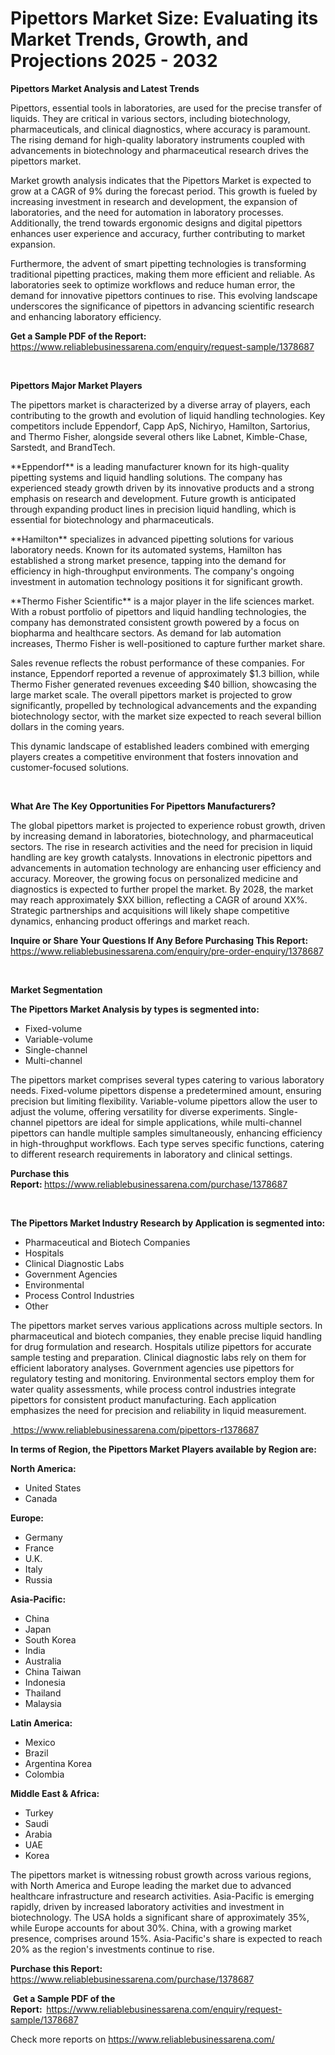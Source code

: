 <p><h1>Pipettors Market Size: Evaluating its Market Trends, Growth, and Projections 2025 - 2032</h1></p><p><strong>Pipettors Market Analysis and Latest Trends</strong></p>
<p><p>Pipettors, essential tools in laboratories, are used for the precise transfer of liquids. They are critical in various sectors, including biotechnology, pharmaceuticals, and clinical diagnostics, where accuracy is paramount. The rising demand for high-quality laboratory instruments coupled with advancements in biotechnology and pharmaceutical research drives the pipettors market. </p><p>Market growth analysis indicates that the Pipettors Market is expected to grow at a CAGR of 9% during the forecast period. This growth is fueled by increasing investment in research and development, the expansion of laboratories, and the need for automation in laboratory processes. Additionally, the trend towards ergonomic designs and digital pipettors enhances user experience and accuracy, further contributing to market expansion. </p><p>Furthermore, the advent of smart pipetting technologies is transforming traditional pipetting practices, making them more efficient and reliable. As laboratories seek to optimize workflows and reduce human error, the demand for innovative pipettors continues to rise. This evolving landscape underscores the significance of pipettors in advancing scientific research and enhancing laboratory efficiency.</p></p>
<p><strong>Get a Sample PDF of the Report:&nbsp;</strong> <a href="https://www.reliablebusinessarena.com/enquiry/request-sample/1378687?utm_campaign=2635&utm_medium=2&utm_source=Github&utm_content=ia&utm_term=03032025&utm_id=pipettors">https://www.reliablebusinessarena.com/enquiry/request-sample/1378687</a></p>
<p>&nbsp;</p>
<p><strong>Pipettors Major Market Players</strong></p>
<p><p>The pipettors market is characterized by a diverse array of players, each contributing to the growth and evolution of liquid handling technologies. Key competitors include Eppendorf, Capp ApS, Nichiryo, Hamilton, Sartorius, and Thermo Fisher, alongside several others like Labnet, Kimble-Chase, Sarstedt, and BrandTech.</p><p>**Eppendorf** is a leading manufacturer known for its high-quality pipetting systems and liquid handling solutions. The company has experienced steady growth driven by its innovative products and a strong emphasis on research and development. Future growth is anticipated through expanding product lines in precision liquid handling, which is essential for biotechnology and pharmaceuticals.</p><p>**Hamilton** specializes in advanced pipetting solutions for various laboratory needs. Known for its automated systems, Hamilton has established a strong market presence, tapping into the demand for efficiency in high-throughput environments. The company's ongoing investment in automation technology positions it for significant growth.</p><p>**Thermo Fisher Scientific** is a major player in the life sciences market. With a robust portfolio of pipettors and liquid handling technologies, the company has demonstrated consistent growth powered by a focus on biopharma and healthcare sectors. As demand for lab automation increases, Thermo Fisher is well-positioned to capture further market share.</p><p>Sales revenue reflects the robust performance of these companies. For instance, Eppendorf reported a revenue of approximately $1.3 billion, while Thermo Fisher generated revenues exceeding $40 billion, showcasing the large market scale. The overall pipettors market is projected to grow significantly, propelled by technological advancements and the expanding biotechnology sector, with the market size expected to reach several billion dollars in the coming years. </p><p>This dynamic landscape of established leaders combined with emerging players creates a competitive environment that fosters innovation and customer-focused solutions.</p></p>
<p>&nbsp;</p>
<p><strong>What Are The Key Opportunities For Pipettors Manufacturers?</strong></p>
<p><p>The global pipettors market is projected to experience robust growth, driven by increasing demand in laboratories, biotechnology, and pharmaceutical sectors. The rise in research activities and the need for precision in liquid handling are key growth catalysts. Innovations in electronic pipettors and advancements in automation technology are enhancing user efficiency and accuracy. Moreover, the growing focus on personalized medicine and diagnostics is expected to further propel the market. By 2028, the market may reach approximately $XX billion, reflecting a CAGR of around XX%. Strategic partnerships and acquisitions will likely shape competitive dynamics, enhancing product offerings and market reach.</p></p>
<p><strong>Inquire or Share Your Questions If Any Before Purchasing This Report:</strong> <a href="https://www.reliablebusinessarena.com/enquiry/pre-order-enquiry/1378687?utm_campaign=2635&utm_medium=2&utm_source=Github&utm_content=ia&utm_term=03032025&utm_id=pipettors">https://www.reliablebusinessarena.com/enquiry/pre-order-enquiry/1378687</a></p>
<p>&nbsp;</p>
<p><strong>Market Segmentation</strong></p>
<p><strong>The Pipettors Market Analysis by types is segmented into:</strong></p>
<p><ul><li>Fixed-volume</li><li>Variable-volume</li><li>Single-channel</li><li>Multi-channel</li></ul></p>
<p><p>The pipettors market comprises several types catering to various laboratory needs. Fixed-volume pipettors dispense a predetermined amount, ensuring precision but limiting flexibility. Variable-volume pipettors allow the user to adjust the volume, offering versatility for diverse experiments. Single-channel pipettors are ideal for simple applications, while multi-channel pipettors can handle multiple samples simultaneously, enhancing efficiency in high-throughput workflows. Each type serves specific functions, catering to different research requirements in laboratory and clinical settings.</p></p>
<p><strong>Purchase this Report:&nbsp;</strong><a href="https://www.reliablebusinessarena.com/purchase/1378687?utm_campaign=2635&utm_medium=2&utm_source=Github&utm_content=ia&utm_term=03032025&utm_id=pipettors">https://www.reliablebusinessarena.com/purchase/1378687</a></p>
<p>&nbsp;</p>
<p><strong>The Pipettors Market Industry Research by Application is segmented into:</strong></p>
<p><ul><li>Pharmaceutical and Biotech Companies</li><li>Hospitals</li><li>Clinical Diagnostic Labs</li><li>Government Agencies</li><li>Environmental</li><li>Process Control Industries</li><li>Other</li></ul></p>
<p><p>The pipettors market serves various applications across multiple sectors. In pharmaceutical and biotech companies, they enable precise liquid handling for drug formulation and research. Hospitals utilize pipettors for accurate sample testing and preparation. Clinical diagnostic labs rely on them for efficient laboratory analyses. Government agencies use pipettors for regulatory testing and monitoring. Environmental sectors employ them for water quality assessments, while process control industries integrate pipettors for consistent product manufacturing. Each application emphasizes the need for precision and reliability in liquid measurement.</p></p>
<p><a href="https://www.reliablebusinessarena.com/pipettors-r1378687?utm_campaign=2635&utm_medium=2&utm_source=Github&utm_content=ia&utm_term=03032025&utm_id=pipettors">&nbsp;https://www.reliablebusinessarena.com/pipettors-r1378687</a></p>
<p><strong>In terms of Region, the Pipettors Market Players available by Region are:</strong></p>
<p>
    <p> <strong> North America: </strong>
        <ul>
            <li>United States</li>
            <li>Canada</li>
        </ul>
        </p> 
    <p> <strong> Europe: </strong>
        <ul>
            <li>Germany</li>
            <li>France</li>
            <li>U.K.</li>
            <li>Italy</li>
            <li>Russia</li>
        </ul>
        </p> 
    <p> <strong> Asia-Pacific: </strong>
        <ul>
            <li>China</li>
            <li>Japan</li>
            <li>South Korea</li>
            <li>India</li>
            <li>Australia</li>
            <li>China Taiwan</li>
            <li>Indonesia</li>
            <li>Thailand</li>
            <li>Malaysia</li>
        </ul>
        </p> 
    <p> <strong> Latin America: </strong>
        <ul>
            <li>Mexico</li>
            <li>Brazil</li>
            <li>Argentina Korea</li>
            <li>Colombia</li>
        </ul>
        </p> 
    <p> <strong> Middle East & Africa: </strong>
        <ul>
            <li>Turkey</li>
            <li>Saudi</li>
            <li>Arabia</li>
            <li>UAE</li>
            <li>Korea</li>
        </ul>
    </p>
    </p>
<p><p>The pipettors market is witnessing robust growth across various regions, with North America and Europe leading the market due to advanced healthcare infrastructure and research activities. Asia-Pacific is emerging rapidly, driven by increased laboratory activities and investment in biotechnology. The USA holds a significant share of approximately 35%, while Europe accounts for about 30%. China, with a growing market presence, comprises around 15%. Asia-Pacific's share is expected to reach 20% as the region's investments continue to rise.</p></p>
<p><strong>Purchase this Report: </strong><a href="https://www.reliablebusinessarena.com/purchase/1378687?utm_campaign=2635&utm_medium=2&utm_source=Github&utm_content=ia&utm_term=03032025&utm_id=pipettors">https://www.reliablebusinessarena.com/purchase/1378687</a></p>
<p>&nbsp;<strong>Get a Sample PDF of the Report:&nbsp;&nbsp;</strong><a href="https://www.reliablebusinessarena.com/enquiry/request-sample/1378687?utm_campaign=2635&utm_medium=2&utm_source=Github&utm_content=ia&utm_term=03032025&utm_id=pipettors">https://www.reliablebusinessarena.com/enquiry/request-sample/1378687</a></p>
<p><strong></strong></p>
<p>Check more reports on <a href="https://www.reliablebusinessarena.com/?utm_campaign=2635&utm_medium=2&utm_source=Github&utm_content=ia&utm_term=03032025&utm_id=pipettors">https://www.reliablebusinessarena.com/</a></p>
